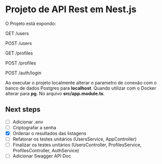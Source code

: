 # Projeto de API Rest em Nest.js

O Projeto está expondo:

GET /users

POST /users

GET /profiles

POST /profiles

POST /auth/login

Ao executar o projeto localmente alterar o parametro de conexão com o banco de dados Postgres para **localhost**. Quando utilizar com o Docker alterar para **pg**. No arquivo **src/app.module.ts**.

## Next steps

- [ ] Adicionar .env
- [ ] Criptografar a senha
- [x] Ordenar o resultados das listagens
- [ ] Refatorar os testes unitários (UsersService, AppController)
- [ ] Finalizar os testes unitários (UsersController, ProfilesService, ProfilesController, AuthService)
- [ ] Adicionar Swagger API Doc 